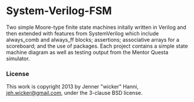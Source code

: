 System-Verilog-FSM
==================

Two simple Moore-type finite state machines initally written in Verilog and then extended with features from SystemVerilog which include always\_comb and always\_ff blocks; assertions; associative arrays for a scoreboard; and the use of packages. Each project contains a simple state machine diagram as well as testing output from the Mentor Questa simulator.

### License

This work is copyright 2013 by Jenner "wicker" Hanni, jeh.wicker@gmail.com, under the 3-clause BSD license.

